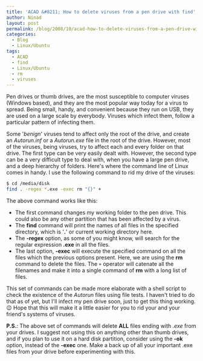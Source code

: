 ```yaml
---
title: 'ACAD &#8211; How to delete viruses from a pen drive with find'
author: Ninad
layout: post
permalink: /blog/2008/10/acad-how-to-delete-viruses-from-a-pen-drive-with-find/
categories:
  - Blog
  - Linux/Ubuntu
tags:
  - ACAD
  - find
  - Linux/Ubuntu
  - rm
  - viruses
---
```

Pen drives or thumb drives, are the most susceptible to computer viruses (Windows based), and they are the most popular way today for a virus to spread. Being small, handy, and convenient because they run on USB, they are used on a large scale by everybody. Viruses which infect them, follow a particular pattern of infecting them.

Some '*benign*' viruses tend to affect only the root of the drive, and create an *Autorun.inf* or a *Autorun.exe* file in the root of the drive. However, most of the viruses, being viruses, try to affect each and every folder on that drive. The first type can be very easily dealt with. However, the second type can be a very difficult type to deal with, when you have a large pen drive, and a deep hierarchy of folders. Here's where the command line of Linux comes in handy. I use the following command to rid my drive of the viruses:

```bash
$ cd /media/disk
find . -regex *.exe -exec rm "{}" +
```

The above command works like this:

  * The first command changes my working folder to the pen drive. This could also be any other partition that has been affected by a virus.
  * The **find** command will print the names of all files in the specified directory, which is '**.**' or current working directory here.
  * The **-regex** option, as some of you might know, will search for the regular expression **.exe** in all the files.
  * The last option, **-exec** will execute the specified command on all the files which the previous options present. Here, we are using the **rm** command to delete the files. The `+` operator will catenate all the filenames and make it into a single command of **rm** with a long list of files.

This set of commands can be made more elaborate with a shell script to check the existence of the _Autorun_ files using file tests. I haven't tried to do that as of yet, but I'll infect my pen drive soon, just to get this thing working. :wink: Hope that this will make it a little easier for you to rid your and your friend's systems of viruses.

**P.S.**: The above set of commands will delete **ALL** files ending with *.exe* from your drives. I suggest not using this on anything other than thumb drives, and if you plan to use it on a hard disk partition, consider using the **-ok** option, instead of the **-exec** one. Make a back up of all your important .exe files from your drive before experimenting with this.
